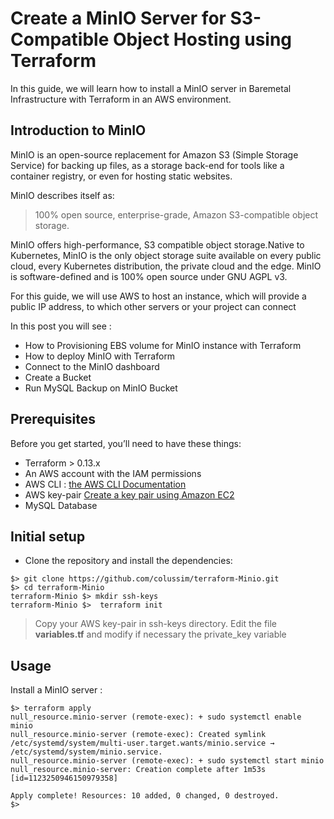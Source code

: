 # Create a MinIO Server for S3-Compatible Object Hosting using Terraform

In this guide, we will learn how to install a MinIO server in Baremetal Infrastructure with Terraform in an AWS environment.

## Introduction to MinIO

MinIO is an open-source replacement for Amazon S3 (Simple Storage Service) for backing up files, as a storage back-end for tools like a container registry, or even for hosting static websites.

MinIO describes itself as:

>  100% open source, enterprise-grade, Amazon S3-compatible object storage.

MinIO offers high-performance, S3 compatible object storage.Native to Kubernetes, MinIO is the only object storage suite available on every public cloud, every Kubernetes distribution, the private cloud and the edge. MinIO is software-defined and is 100% open source under GNU AGPL v3.

For this guide, we will use AWS to host an instance, which will provide a public IP address, to which other servers or your project can connect

In this post you will see :
- How to Provisioning EBS volume for MinIO instance with Terraform
- How to deploy MinIO with Terraform
- Connect to the MinIO dashboard
- Create a Bucket
- Run MySQL Backup on MinIO Bucket

## Prerequisites

Before you get started, you’ll need to have these things:
* Terraform > 0.13.x
* An AWS account with the IAM permissions
* AWS CLI : [the AWS CLI Documentation](https://github.com/aws/aws-cli/tree/v2)
* AWS key-pair [Create a key pair using Amazon EC2](https://docs.aws.amazon.com/AWSEC2/latest/UserGuide/ec2-key-pairs.html)
* MySQL Database

## Initial setup

- Clone the repository and install the dependencies:
```
$> git clone https://github.com/colussim/terraform-Minio.git
$> cd terraform-Minio
terraform-Minio $> mkdir ssh-keys
terraform-Minio $>  terraform init
```

> Copy your AWS key-pair in ssh-keys directory.
> Edit the file **variables.tf** and modify if necessary the private_key variable

## Usage

Install a MinIO server :

```
$> terraform apply
null_resource.minio-server (remote-exec): + sudo systemctl enable minio
null_resource.minio-server (remote-exec): Created symlink /etc/systemd/system/multi-user.target.wants/minio.service → /etc/systemd/system/minio.service.
null_resource.minio-server (remote-exec): + sudo systemctl start minio
null_resource.minio-server: Creation complete after 1m53s [id=1123250946150979358]

Apply complete! Resources: 10 added, 0 changed, 0 destroyed.
$>
```
